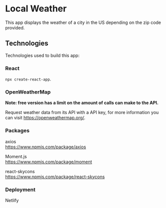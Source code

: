 # Local Weather

This app displays the weather of a city in the US depending on the zip code provided.

## Technologies

Technologies used to build this app:

### React

`npx create-react-app`.

### OpenWeatherMap

**Note: free version has a limit on the amount of calls can make to the API.**

Request weather data from its API with a API key, for more information you can visit https://openweathermap.org/.

### Packages

axios\
https://www.npmjs.com/package/axios

Moment.js\
https://www.npmjs.com/package/moment

react-skycons\
https://www.npmjs.com/package/react-skycons

### Deployment

Netlify
